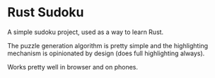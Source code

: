 # Rust Sudoku

A simple sudoku project, used as a way to learn Rust.

The puzzle generation algorithm is pretty simple and the highlighting mechanism is opinionated by design (does full highlighting always).

Works pretty well in browser and on phones.
